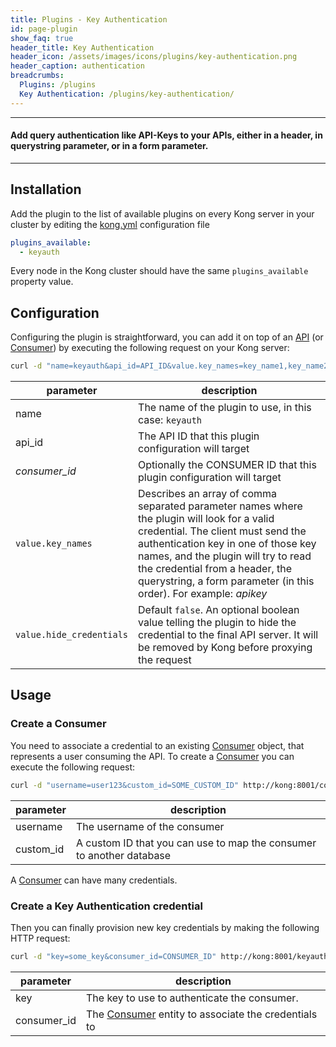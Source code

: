 ```yaml
---
title: Plugins - Key Authentication
id: page-plugin
show_faq: true
header_title: Key Authentication
header_icon: /assets/images/icons/plugins/key-authentication.png
header_caption: authentication
breadcrumbs:
  Plugins: /plugins
  Key Authentication: /plugins/key-authentication/
---
```


---

#### Add query authentication like API-Keys to your APIs, either in a header, in querystring parameter, or in a form parameter.

---

## Installation

<!---
Make sure every Kong server in your cluster has the required dependency by executing:

```bash
$ kong install keyauth
```
-->

Add the plugin to the list of available plugins on every Kong server in your cluster by editing the [kong.yml](/docs/{{site.latest}}/getting-started/configuration) configuration file

```yaml
plugins_available:
  - keyauth
```

Every node in the Kong cluster should have the same `plugins_available` property value.

## Configuration

Configuring the plugin is straightforward, you can add it on top of an [API](/docs/{{site.latest}}/api/#api-object) (or [Consumer](/docs/{{site.latest}}/api/#consumer-object)) by executing the following request on your Kong server:

```bash
curl -d "name=keyauth&api_id=API_ID&value.key_names=key_name1,key_name2" http://kong:8001/plugins_configurations/
```

| parameter                    | description                                                |
|------------------------------|------------------------------------------------------------|
| name                         | The name of the plugin to use, in this case: `keyauth`   |
| api_id                       | The API ID that this plugin configuration will target             |
| *consumer_id*             | Optionally the CONSUMER ID that this plugin configuration will target |
| `value.key_names`                  | Describes an array of comma separated parameter names where the plugin will look for a valid credential. The client must send the authentication key in one of those key names, and the plugin will try to read the credential from a header, the querystring, a form parameter (in this order). For example: *apikey*  |
| `value.hide_credentials`           | Default `false`. An optional boolean value telling the plugin to hide the credential to the final API server. It will be removed by Kong before proxying the request |

## Usage

### Create a Consumer

You need to associate a credential to an existing [Consumer](/docs/{{site.latest}}/api/#consumer-object) object, that represents a user consuming the API. To create a [Consumer](/docs/{{site.latest}}/api/#consumer-object) you can execute the following request:

```bash
curl -d "username=user123&custom_id=SOME_CUSTOM_ID" http://kong:8001/consumers/
```

| parameter                    | description                                                |
|------------------------------|------------------------------------------------------------|
| username                         | The username of the consumer   |
| custom_id                       | A custom ID that you can use to map the consumer to another database |

A [Consumer](/docs/{{site.latest}}/api/#consumer-object) can have many credentials.

### Create a Key Authentication credential

Then you can finally provision new key credentials by making the following HTTP request:

```bash
curl -d "key=some_key&consumer_id=CONSUMER_ID" http://kong:8001/keyauth_credentials/
```

| parameter                    | description                                                |
|------------------------------|------------------------------------------------------------|
| key                         | The key to use to authenticate the consumer.   |
| consumer_id             | The [Consumer](/docs/{{site.latest}}/api/#consumer-object) entity to associate the credentials to |
